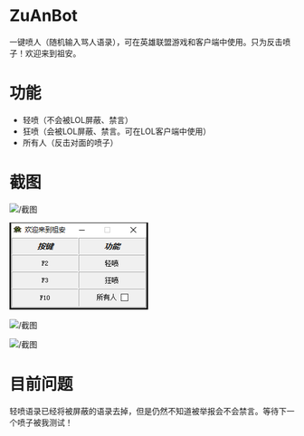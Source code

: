 # ZuAnBot

一键喷人（随机输入骂人语录），可在英雄联盟游戏和客户端中使用。只为反击喷子！欢迎来到祖安。



# 功能

* 轻喷（不会被LOL屏蔽、禁言）
* 狂喷（会被LOL屏蔽、禁言。可在LOL客户端中使用）
* 所有人（反击对面的喷子）

  

# 截图

![/截图](./截图_游戏.jpg)

![/截图](./截图_软件.png)

![/截图](./截图_记事本.jpg)

![/截图](./截图_客户端.png)







# 目前问题

轻喷语录已经将被屏蔽的语录去掉，但是仍然不知道被举报会不会禁言。等待下一个喷子被我测试！
